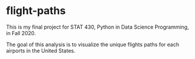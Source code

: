 # flight-paths

This is my final project for STAT 430, Python in Data Science Programming, in Fall 2020. 

The goal of this analysis is to visualize the unique flights paths for each airports in the United States.